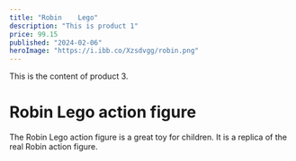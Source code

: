 ```yaml
---
title: "Robin    Lego"
description: "This is product 1"
price: 99.15
published: "2024-02-06"
heroImage: "https://i.ibb.co/Xzsdvgg/robin.png"
---
```


This is the content of product 3.

# Robin  Lego action figure

The Robin Lego action figure is a great toy for children. It is a replica of the real Robin action figure.
